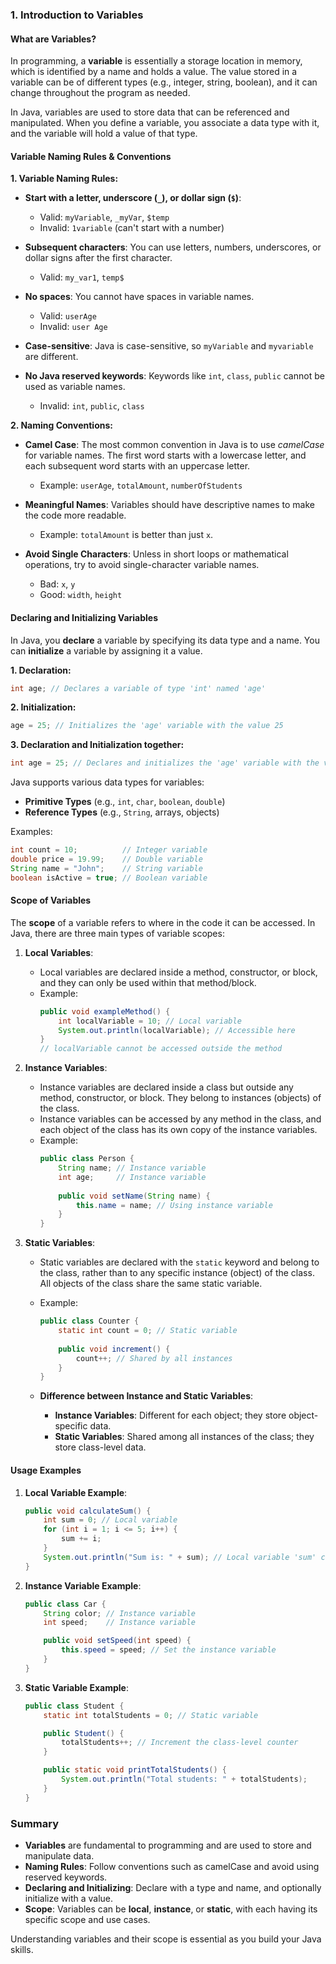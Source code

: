 ### 1. **Introduction to Variables**

#### **What are Variables?**
In programming, a **variable** is essentially a storage location in memory, which is identified by a name and holds a value. The value stored in a variable can be of different types (e.g., integer, string, boolean), and it can change throughout the program as needed.

In Java, variables are used to store data that can be referenced and manipulated. When you define a variable, you associate a data type with it, and the variable will hold a value of that type.

#### **Variable Naming Rules & Conventions**

**1. Variable Naming Rules:**
- **Start with a letter, underscore (`_`), or dollar sign (`$`)**:
    - Valid: `myVariable`, `_myVar`, `$temp`
    - Invalid: `1variable` (can't start with a number)

- **Subsequent characters**: You can use letters, numbers, underscores, or dollar signs after the first character.
    - Valid: `my_var1`, `temp$`

- **No spaces**: You cannot have spaces in variable names.
    - Valid: `userAge`
    - Invalid: `user Age`

- **Case-sensitive**: Java is case-sensitive, so `myVariable` and `myvariable` are different.

- **No Java reserved keywords**: Keywords like `int`, `class`, `public` cannot be used as variable names.
    - Invalid: `int`, `public`, `class`

**2. Naming Conventions:**
- **Camel Case**: The most common convention in Java is to use *camelCase* for variable names. The first word starts with a lowercase letter, and each subsequent word starts with an uppercase letter.
    - Example: `userAge`, `totalAmount`, `numberOfStudents`

- **Meaningful Names**: Variables should have descriptive names to make the code more readable.
    - Example: `totalAmount` is better than just `x`.

- **Avoid Single Characters**: Unless in short loops or mathematical operations, try to avoid single-character variable names.
    - Bad: `x`, `y`
    - Good: `width`, `height`

#### **Declaring and Initializing Variables**

In Java, you **declare** a variable by specifying its data type and a name. You can **initialize** a variable by assigning it a value.

**1. Declaration:**
```java
int age; // Declares a variable of type 'int' named 'age'
```

**2. Initialization:**
```java
age = 25; // Initializes the 'age' variable with the value 25
```

**3. Declaration and Initialization together:**
```java
int age = 25; // Declares and initializes the 'age' variable with the value 25
```

Java supports various data types for variables:
- **Primitive Types** (e.g., `int`, `char`, `boolean`, `double`)
- **Reference Types** (e.g., `String`, arrays, objects)

Examples:
```java
int count = 10;          // Integer variable
double price = 19.99;    // Double variable
String name = "John";    // String variable
boolean isActive = true; // Boolean variable
```

#### **Scope of Variables**

The **scope** of a variable refers to where in the code it can be accessed. In Java, there are three main types of variable scopes:

1. **Local Variables**:
    - Local variables are declared inside a method, constructor, or block, and they can only be used within that method/block.
    - Example:
      ```java
      public void exampleMethod() {
          int localVariable = 10; // Local variable
          System.out.println(localVariable); // Accessible here
      }
      // localVariable cannot be accessed outside the method
      ```

2. **Instance Variables**:
    - Instance variables are declared inside a class but outside any method, constructor, or block. They belong to instances (objects) of the class.
    - Instance variables can be accessed by any method in the class, and each object of the class has its own copy of the instance variables.
    - Example:
      ```java
      public class Person {
          String name; // Instance variable
          int age;     // Instance variable
          
          public void setName(String name) {
              this.name = name; // Using instance variable
          }
      }
      ```

3. **Static Variables**:
    - Static variables are declared with the `static` keyword and belong to the class, rather than to any specific instance (object) of the class. All objects of the class share the same static variable.
    - Example:
      ```java
      public class Counter {
          static int count = 0; // Static variable
          
          public void increment() {
              count++; // Shared by all instances
          }
      }
      ```

    - **Difference between Instance and Static Variables**:
        - **Instance Variables**: Different for each object; they store object-specific data.
        - **Static Variables**: Shared among all instances of the class; they store class-level data.

#### **Usage Examples**

1. **Local Variable Example**:
   ```java
   public void calculateSum() {
       int sum = 0; // Local variable
       for (int i = 1; i <= 5; i++) {
           sum += i;
       }
       System.out.println("Sum is: " + sum); // Local variable 'sum' can be used here
   }
   ```

2. **Instance Variable Example**:
   ```java
   public class Car {
       String color; // Instance variable
       int speed;    // Instance variable

       public void setSpeed(int speed) {
           this.speed = speed; // Set the instance variable
       }
   }
   ```

3. **Static Variable Example**:
   ```java
   public class Student {
       static int totalStudents = 0; // Static variable

       public Student() {
           totalStudents++; // Increment the class-level counter
       }

       public static void printTotalStudents() {
           System.out.println("Total students: " + totalStudents);
       }
   }
   ```

### **Summary**
- **Variables** are fundamental to programming and are used to store and manipulate data.
- **Naming Rules**: Follow conventions such as camelCase and avoid using reserved keywords.
- **Declaring and Initializing**: Declare with a type and name, and optionally initialize with a value.
- **Scope**: Variables can be **local**, **instance**, or **static**, with each having its specific scope and use cases.

Understanding variables and their scope is essential as you build your Java skills.